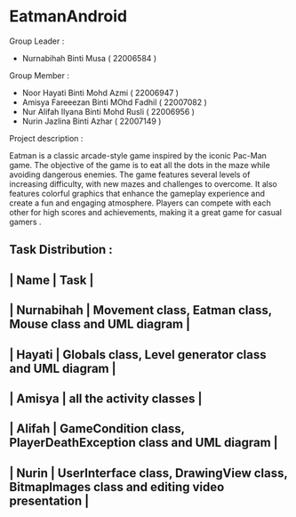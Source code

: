 # EatmanAndroid

Group Leader : 

- Nurnabihah Binti Musa ( 22006584 )

Group Member :

- Noor Hayati Binti Mohd Azmi ( 22006947 )
- Amisya Fareeezan Binti MOhd Fadhil ( 22007082 )
- Nur Alifah Ilyana Binti Mohd Rusli ( 22006956 )
- Nurin Jazlina Binti Azhar ( 22007149 )

Project description :

Eatman is a classic arcade-style game inspired by the iconic Pac-Man game. 
The objective of the game is to eat all the dots in the maze while avoiding dangerous enemies. 
The game features several levels of increasing difficulty, with new mazes and challenges to overcome. 
It also features colorful graphics that enhance the gameplay experience and create a fun and engaging atmosphere. 
Players can compete with each other for high scores and achievements, making it a great game for casual gamers .

Task Distribution : 
----------------------------------------------------------------------------------------------------------------
|  Name           |                                Task                                                        |
----------------------------------------------------------------------------------------------------------------
| Nurnabihah      |               Movement class, Eatman class, Mouse class and UML diagram                    |
----------------------------------------------------------------------------------------------------------------
| Hayati          |                  Globals class, Level generator class and UML diagram                      |
----------------------------------------------------------------------------------------------------------------
| Amisya          |                                 all the activity classes                                   |
----------------------------------------------------------------------------------------------------------------
| Alifah          |               GameCondition class, PlayerDeathException class and UML diagram              |
----------------------------------------------------------------------------------------------------------------
| Nurin           |  UserInterface class, DrawingView class, Bitmaplmages class and editing video presentation |
----------------------------------------------------------------------------------------------------------------


